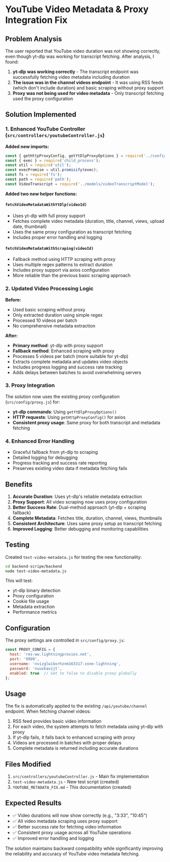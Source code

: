 # YouTube Video Metadata & Proxy Integration Fix

## Problem Analysis

The user reported that YouTube video duration was not showing correctly, even though yt-dlp was working for transcript fetching. After analysis, I found:

1. **yt-dlp was working correctly** - The transcript endpoint was successfully fetching video metadata including duration
2. **The issue was in the channel videos endpoint** - It was using RSS feeds (which don't include duration) and basic scraping without proxy support
3. **Proxy was not being used for video metadata** - Only transcript fetching used the proxy configuration

## Solution Implemented

### 1. Enhanced YouTube Controller (`src/controllers/youtubeController.js`)

**Added new imports:**
```javascript
const { getHttpProxyConfig, getYtDlpProxyOptions } = require('../config/proxy');
const { exec } = require('child_process');
const util = require('util');
const execPromise = util.promisify(exec);
const fs = require('fs');
const path = require('path');
const VideoTranscript = require('../models/videoTranscriptModel');
```

**Added two new helper functions:**

#### `fetchVideoMetadataWithYtDlp(videoId)`
- Uses yt-dlp with full proxy support
- Fetches complete video metadata (duration, title, channel, views, upload date, thumbnail)
- Uses the same proxy configuration as transcript fetching
- Includes proper error handling and logging

#### `fetchVideoMetadataWithScraping(videoId)`
- Fallback method using HTTP scraping with proxy
- Uses multiple regex patterns to extract duration
- Includes proxy support via axios configuration
- More reliable than the previous basic scraping approach

### 2. Updated Video Processing Logic

**Before:**
- Used basic scraping without proxy
- Only extracted duration using simple regex
- Processed 10 videos per batch
- No comprehensive metadata extraction

**After:**
- **Primary method**: yt-dlp with proxy support
- **Fallback method**: Enhanced scraping with proxy
- Processes 5 videos per batch (more suitable for yt-dlp)
- Extracts complete metadata and updates video objects
- Includes progress logging and success rate tracking
- Adds delays between batches to avoid overwhelming servers

### 3. Proxy Integration

The solution now uses the existing proxy configuration (`src/config/proxy.js`) for:

- **yt-dlp commands**: Using `getYtDlpProxyOptions()`
- **HTTP requests**: Using `getHttpProxyConfig()` for axios
- **Consistent proxy usage**: Same proxy for both transcript and metadata fetching

### 4. Enhanced Error Handling

- Graceful fallback from yt-dlp to scraping
- Detailed logging for debugging
- Progress tracking and success rate reporting
- Preserves existing video data if metadata fetching fails

## Benefits

1. **Accurate Duration**: Uses yt-dlp's reliable metadata extraction
2. **Proxy Support**: All video scraping now uses proxy configuration
3. **Better Success Rate**: Dual-method approach (yt-dlp + scraping fallback)
4. **Complete Metadata**: Fetches title, duration, channel, views, thumbnails
5. **Consistent Architecture**: Uses same proxy setup as transcript fetching
6. **Improved Logging**: Better debugging and monitoring capabilities

## Testing

Created `test-video-metadata.js` for testing the new functionality:

```bash
cd backend-scripe/backend
node test-video-metadata.js
```

This will test:
- yt-dlp binary detection
- Proxy configuration
- Cookie file usage
- Metadata extraction
- Performance metrics

## Configuration

The proxy settings are controlled in `src/config/proxy.js`:

```javascript
const PROXY_CONFIG = {
  host: 'res-ww.lightningproxies.net',
  port: '9999',
  username: 'nvizglwiborhznm163317-zone-lightning',
  password: 'nuuxkavzjt',
  enabled: true  // Set to false to disable proxy globally
};
```

## Usage

The fix is automatically applied to the existing `/api/youtube/channel` endpoint. When fetching channel videos:

1. RSS feed provides basic video information
2. For each video, the system attempts to fetch metadata using yt-dlp with proxy
3. If yt-dlp fails, it falls back to enhanced scraping with proxy
4. Videos are processed in batches with proper delays
5. Complete metadata is returned including accurate durations

## Files Modified

1. `src/controllers/youtubeController.js` - Main fix implementation
2. `test-video-metadata.js` - New test script (created)
3. `YOUTUBE_METADATA_FIX.md` - This documentation (created)

## Expected Results

- ✅ Video durations will now show correctly (e.g., "3:33", "10:45")
- ✅ All video metadata scraping uses proxy support
- ✅ Better success rate for fetching video information
- ✅ Consistent proxy usage across all YouTube operations
- ✅ Improved error handling and logging

The solution maintains backward compatibility while significantly improving the reliability and accuracy of YouTube video metadata fetching. 